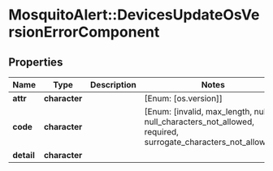 # MosquitoAlert::DevicesUpdateOsVersionErrorComponent


## Properties
Name | Type | Description | Notes
------------ | ------------- | ------------- | -------------
**attr** | **character** |  | [Enum: [os.version]] 
**code** | **character** |  | [Enum: [invalid, max_length, null, null_characters_not_allowed, required, surrogate_characters_not_allowed]] 
**detail** | **character** |  | 


